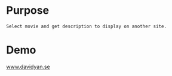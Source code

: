 # Purpose

```
Select movie and get description to display on another site.
```
# Demo

www.davidyan.se
